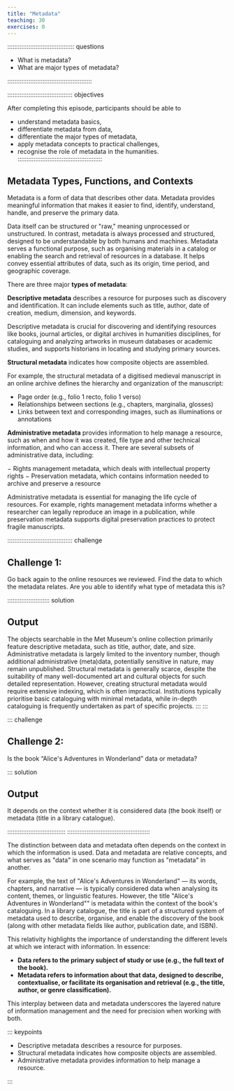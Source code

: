```yaml
---
title: "Metadata"
teaching: 30
exercises: 0
---
```


:::::::::::::::::::::::::::::::::::::: questions 

- What is metadata?
- What are major types of metadata?

::::::::::::::::::::::::::::::::::::::::::::::::

::::::::::::::::::::::::::::::::::::: objectives

After completing this episode, participants should be able to  

- understand metadata basics,
- differentiate metadata from data,
- differentiate the major types of metadata,
- apply metadata concepts to practical challenges,
- recognise the role of metadata in the humanities.
::::::::::::::::::::::::::::::::::::::::::::::::    
  
## Metadata Types, Functions, and Contexts

Metadata is a form of data that describes other data. Metadata provides meaningful information that makes it easier to find, identify, understand, handle, and preserve the primary data.

Data itself can be structured or "raw," meaning unprocessed or unstructured. In contrast, metadata is always processed and structured, designed to be understandable by both humans and machines. Metadata serves a functional purpose, such as organising materials in a catalog or enabling the search and retrieval of resources in a database. It helps convey essential attributes of data, such as its origin, time period, and geographic coverage.

There are three major **types of metadata**:

**Descriptive metadata** describes a resource for purposes such as discovery and identification. It can include elements such as title, author, date of creation, medium, dimension, and keywords.

Descriptive metadata is crucial for discovering and identifying resources like books, journal articles, or digital archives in humanities disciplines, for cataloguing and analyzing artworks in museum databases or academic studies, and supports historians in locating and studying primary sources.

**Structural metadata** indicates how composite objects are assembled.

For example, the structural metadata of a digitised medieval manuscript in an online archive defines the hierarchy and organization of the manuscript:

- Page order (e.g., folio 1 recto, folio 1 verso)
- Relationships between sections (e.g., chapters, marginalia, glosses)
- Links between text and corresponding images, such as illuminations or annotations

**Administrative metadata** provides information to help manage a resource, such as when and how it was created, file type and other technical information, and who can access it. There are several subsets of administrative data, including: 

− Rights management metadata, which deals with intellectual property rights
− Preservation metadata, which contains information needed to archive and preserve a resource

Administrative metadata is essential for managing the life cycle of resources. For example, rights management metadata informs whether a researcher can legally reproduce an image in a publication, while preservation metadata supports digital preservation practices to protect fragile manuscripts.


::::::::::::::::::::::::::::::::::::: challenge 

## Challenge 1: 

Go back again to the online resources we reviewed. Find the data to which the metadata relates. Are you able to identify what type of metadata this is? 

:::::::::::::::::::::::: solution 

## Output
The objects searchable in the Met Museum's online collection primarily feature descriptive metadata, such as title, author, date, and size. Administrative metadata is largely limited to the inventory number, though additional administrative (meta)data, potentially sensitive in nature, may remain unpublished. Structural metadata is generally scarce, despite the suitability of many well-documented art and cultural objects for such detailed representation. However, creating structural metadata would require extensive indexing, which is often impractical. Institutions typically prioritise basic cataloguing with minimal metadata, while in-depth cataloguing is frequently undertaken as part of specific projects.
:::
:::  
    
::: challenge
## Challenge 2: 

Is the book “Alice's Adventures in Wonderland” data or metadata?

::: solution 

## Output
It depends on the context whether it is considered data (the book itself) or metadata (title in a library catalogue). 

:::::::::::::::::::::::::::::::::
:::::::::::::::::::::::::::::::::::::::::::::::  
  
The distinction between data and metadata often depends on the context in which the information is used. Data and metadata are relative concepts, and what serves as "data" in one scenario may function as "metadata" in another.

For example, the text of "Alice's Adventures in Wonderland" — its words, chapters, and narrative — is typically considered data when analysing its content, themes, or linguistic features. However, the title "Alice's Adventures in Wonderland"" is metadata within the context of the book's cataloguing. In a library catalogue, the title is part of a structured system of metadata used to describe, organise, and enable the discovery of the book (along with other metadata fields like author, publication date, and ISBN).

This relativity highlights the importance of understanding the different levels at which we interact with information. In essence:

- **Data refers to the primary subject of study or use (e.g., the full text of the book).**
- **Metadata refers to information about that data, designed to describe, contextualise, or facilitate its organisation and retrieval (e.g., the title, author, or genre classification).**

This interplay between data and metadata underscores the layered nature of information management and the need for precision when working with both.
    
    
::: keypoints

- Descriptive metadata describes a resource for purposes.
- Structural metadata indicates how composite objects are assembled.
- Administrative metadata provides information to help manage a resource.

:::
